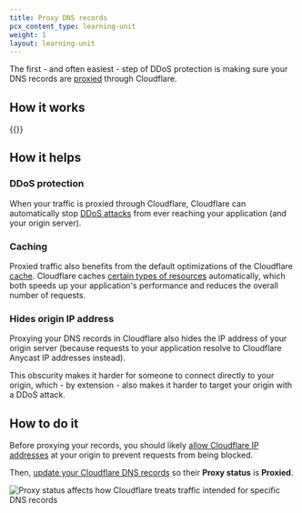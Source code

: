 ```yaml
---
title: Proxy DNS records
pcx_content_type: learning-unit
weight: 1
layout: learning-unit
---
```


The first - and often easiest - step of DDoS protection is making sure your DNS records are [proxied](/dns/manage-dns-records/reference/proxied-dns-records/) through Cloudflare.

## How it works

{{<render file="_proxy-status-effects.md" productFolder="fundamentals">}}

## How it helps

### DDoS protection

When your traffic is proxied through Cloudflare, Cloudflare can automatically stop [DDoS attacks](/ddos-protection/about/) from ever reaching your application (and your origin server).

### Caching

Proxied traffic also benefits from the default optimizations of the Cloudflare [cache](/cache/). Cloudflare caches [certain types of resources](/cache/about/default-cache-behavior/#default-cached-file-extensions) automatically, which both speeds up your application's performance and reduces the overall number of requests.

### Hides origin IP address

Proxying your DNS records in Cloudflare also hides the IP address of your origin server (because requests to your application resolve to Cloudflare Anycast IP addresses instead).

This obscurity makes it harder for someone to connect directly to your origin, which - by extension - also makes it harder to target your origin with a DDoS attack.

## How to do it

Before proxying your records, you should likely [allow Cloudflare IP addresses](/fundamentals/get-started/setup/allow-cloudflare-ip-addresses/) at your origin to prevent requests from being blocked.

Then, [update your Cloudflare DNS records](/dns/manage-dns-records/how-to/create-dns-records/#edit-dns-records) so their **Proxy status** is **Proxied**.

![Proxy status affects how Cloudflare treats traffic intended for specific DNS records](/images/dns/proxy-status-screenshot.png)